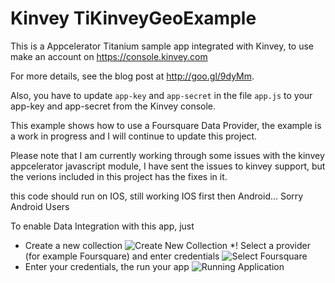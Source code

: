 # Kinvey TiKinveyGeoExample

This is a Appcelerator Titanium sample app integrated with Kinvey, to use make an account on
https://console.kinvey.com

For more details, see the blog post at http://goo.gl/9dyMm.


Also, you have to update `app-key` and `app-secret` in the file `app.js`
to your app-key and app-secret from the Kinvey console.


This example shows how to use a Foursquare Data Provider, the example is a work in progress 
and I will continue to update this project.

Please note that I am currently working through some issues with the kinvey appcelerator javascript module, I have 
sent the issues to kinvey support, but the verions included in this project has the fixes in it.

this code should run on IOS, still working IOS first then Android... Sorry Android Users

To enable Data Integration with this app, just 

* Create a new collection ![Create New Collection](https://raw.github.com/aaronksaunders/TiKinveyGeoExample/master/screenshots/create_collection.png "Create Collection")
*! Select a provider (for example Foursquare) and enter credentials ![Select Foursquare](https://raw.github.com/aaronksaunders/TiKinveyGeoExample/master/screenshots/add_foursquare_creds.png "Select Foursquare")
* Enter your credentials, the run your app ![Running Application](https://raw.github.com/aaronksaunders/TiKinveyGeoExample/master/screenshots/test%20app.png "Enter Credentials")